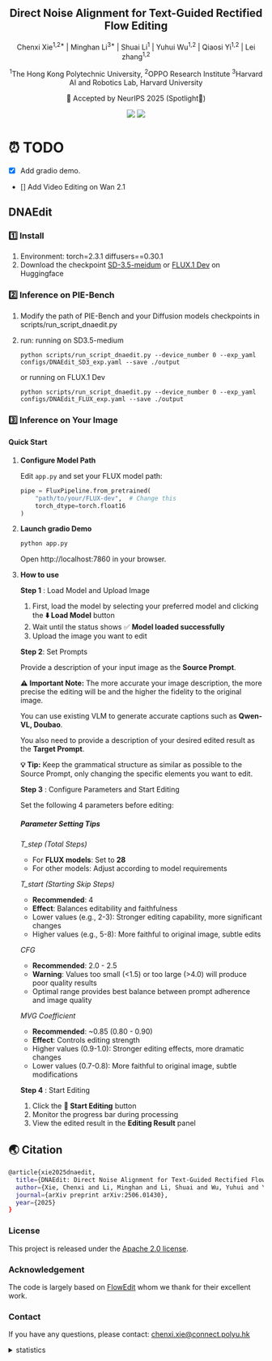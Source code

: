 
<div align="center">
<h2>Direct Noise Alignment for Text-Guided Rectified Flow Editing</h2>



Chenxi Xie<sup>1,2*</sup>
| Minghan Li<sup>3*</sup> | 
Shuai Li<sup>1</sup> | 
Yuhui Wu<sup>1,2</sup> | 
Qiaosi Yi<sup>1,2</sup> | 
Lei zhang<sup>1,2</sup> 

<sup>1</sup>The Hong Kong Polytechnic University, <sup>2</sup>OPPO Research Institute <sup>3</sup>Harvard AI and Robotics Lab, Harvard University

🚩 Accepted by NeurIPS 2025 (Spotlight🌟)

<a href='https://arxiv.org/pdf/2506.01430'><img src='https://img.shields.io/badge/Paper-Arxiv-red'></a>
<a href='https://xiechenxi99.github.io/DNAEdit/'><img src='https://img.shields.io/badge/Project-Page-blue'></a>

</div>

# ⏰ TODO

- [x] Add gradio demo.
- [] Add Video Editing on Wan 2.1


## DNAEdit
### 1️⃣ Install

1. Environment: torch=2.3.1 diffusers==0.30.1
2. Download the checkpoint [SD-3.5-meidum](https://huggingface.co/stabilityai/stable-diffusion-3.5-medium) or [FLUX.1 Dev](https://huggingface.co/black-forest-labs/FLUX.1-dev) on Huggingface


### 2️⃣ Inference on PIE-Bench
1. Modify the path of PIE-Bench and your Diffusion models checkpoints in scripts/run_script_dnaedit.py
2. run: 
    running on SD3.5-medium
    ```
    python scripts/run_script_dnaedit.py --device_number 0 --exp_yaml configs/DNAEdit_SD3_exp.yaml --save ./output
    ```
    or running on FLUX.1 Dev

    ```
    python scripts/run_script_dnaedit.py --device_number 0 --exp_yaml configs/DNAEdit_FLUX_exp.yaml --save ./output
    ```
### 3️⃣ Inference on Your Image
#### Quick Start
1. **Configure Model Path**
   
   Edit `app.py` and set your FLUX model path:
   ```python
   pipe = FluxPipeline.from_pretrained(
       "path/to/your/FLUX-dev",  # Change this
       torch_dtype=torch.float16
   )
2. **Launch gradio Demo**
    ```bash
    python app.py
    ```
    Open http://localhost:7860 in your browser.
3. **How to use**

    **Step 1** : Load Model and Upload Image
    1. First, load the model by selecting your preferred model and clicking the **⬇️ Load Model** button
    2. Wait until the status shows ✅ **Model loaded successfully**
    3. Upload the image you want to edit

    **Step 2**: Set Prompts

    Provide a description of your input image as the **Source Prompt**.

    **⚠️ Important Note:** The more accurate your image description, the more precise the editing will be and the higher the fidelity to the original image. 

    You can use existing VLM to generate accurate captions such as **Qwen-VL, Doubao**.

    You also need to provide a description of your desired edited result as the **Target Prompt**.

    **💡 Tip:** Keep the grammatical structure as similar as possible to the Source Prompt, only changing the specific elements you want to edit.

    **Step 3** : Configure Parameters and Start Editing

    Set the following 4 parameters before editing:


    ##### Parameter Setting Tips

    *T_step (Total Steps)*
    - For **FLUX models**: Set to **28**
    - For other models: Adjust according to model requirements

    *T_start (Starting Skip Steps)*
    - **Recommended**: 4
    - **Effect**: Balances editability and faithfulness
    - Lower values (e.g., 2-3): Stronger editing capability, more significant changes
    - Higher values (e.g., 5-8): More faithful to original image, subtle edits

    *CFG*
    - **Recommended**: 2.0 - 2.5
    - **Warning**: Values too small (<1.5) or too large (>4.0) will produce poor quality results
    - Optimal range provides best balance between prompt adherence and image quality

    *MVG Coefficient*
    - **Recommended**: ~0.85 (0.80 - 0.90)
    - **Effect**: Controls editing strength
    - Higher values (0.9-1.0): Stronger editing effects, more dramatic changes
    - Lower values (0.7-0.8): More faithful to original image, subtle modifications

    **Step 4** : Start Editing
    1. Click the **🚀 Start Editing** button
    2. Monitor the progress bar during processing
    3. View the edited result in the **Editing Result** panel





## 🌏 Citation

```bash
@article{xie2025dnaedit,
  title={DNAEdit: Direct Noise Alignment for Text-Guided Rectified Flow Editing},
  author={Xie, Chenxi and Li, Minghan and Li, Shuai and Wu, Yuhui and Yi, Qiaosi and Zhang, Lei},
  journal={arXiv preprint arXiv:2506.01430},
  year={2025}
}
```


### License
This project is released under the [Apache 2.0 license](LICENSE).

### Acknowledgement
The code is largely based on [FlowEdit](https://github.com/fallenshock/FlowEdit) whom we thank for their excellent work.

### Contact
If you have any questions, please contact: chenxi.xie@connect.polyu.hk


<details>
<summary>statistics</summary>

![visitors](https://visitor-badge.laobi.icu/badge?page_id=xiechenxi99.MaSS13K)

</details>
